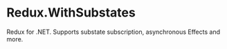 ﻿# Redux.WithSubstates
Redux for .NET.
Supports substate subscription, asynchronous Effects and more.